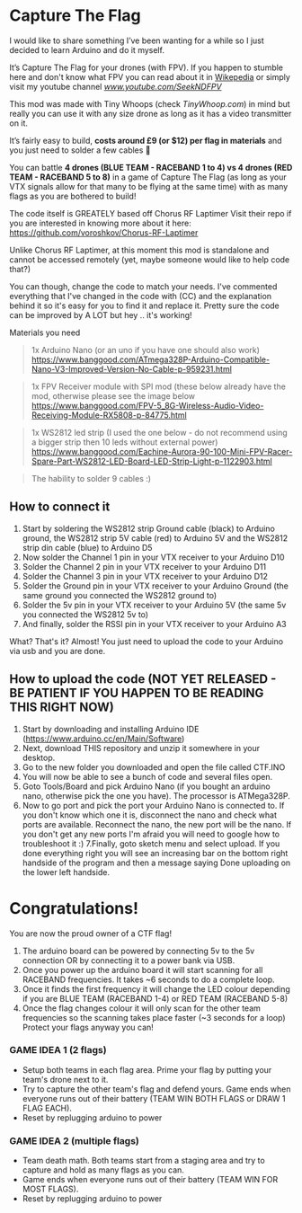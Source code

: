 # Capture The Flag

I would like to share something I’ve been wanting for a while so I just decided to learn Arduino and do it myself.

It’s Capture The Flag for your drones (with FPV).
If you happen to stumble here and don't know what FPV you can read about it in [Wikepedia](https://en.wikipedia.org/wiki/First-person_view_(radio_control)) or simply visit my youtube channel *www.youtube.com/SeekNDFPV*



This mod was made with Tiny Whoops (check *TinyWhoop.com*) in mind but really you can use it with any size drone as long as it has a video transmitter on it.

It’s fairly easy to build, **costs around £9 (or $12) per flag in materials** and you just need to solder a few cables 🙂

You can battle **4 drones (BLUE TEAM - RACEBAND 1 to 4) vs 4 drones (RED TEAM - RACEBAND 5 to 8)** in a game of Capture The Flag (as long as your VTX signals allow for that many to be flying at the same time) with as many flags as you are bothered to build!

The code itself is GREATELY based off Chorus RF Laptimer
Visit their repo if you are interested in knowing more about it here: https://github.com/voroshkov/Chorus-RF-Laptimer

Unlike Chorus RF Laptimer, at this moment this mod is standalone and cannot be accessed remotely (yet, maybe someone would like to help code that?)

You can though, change the code to match your needs.
I've commented everything that I've changed in the code with (CC) and the explanation behind it so it's easy for you to find it and replace it. Pretty sure the code can be improved by A LOT but hey .. it's working!

Materials you need

> 1x Arduino Nano (or an uno if you have one should also work)
https://www.banggood.com/ATmega328P-Arduino-Compatible-Nano-V3-Improved-Version-No-Cable-p-959231.html

> 1x FPV Receiver module with SPI mod (these below already have the mod, otherwise please see the image below
https://www.banggood.com/FPV-5_8G-Wireless-Audio-Video-Receiving-Module-RX5808-p-84775.html




> 1x WS2812 led strip (I used the one below - do not recommend using a bigger strip then 10 leds without external power)
https://www.banggood.com/Eachine-Aurora-90-100-Mini-FPV-Racer-Spare-Part-WS2812-LED-Board-LED-Strip-Light-p-1122903.html

> The hability to solder 9 cables :)

 
## How to connect it

1. Start by soldering the WS2812 strip Ground cable (black) to Arduino ground, the WS2812 strip 5V cable (red) to Arduino 5V and the WS2812 strip din cable (blue) to Arduino D5
2. Now solder the Channel 1 pin in your VTX receiver to your Arduino D10
3. Solder the Channel 2 pin in your VTX receiver to your Arduino D11
4. Solder the Channel 3 pin in your VTX receiver to your Arduino D12
5. Solder the Ground pin in your VTX receiver to your Arduino Ground (the same ground you connected the WS2812 ground to)
6. Solder the 5v pin in your VTX receiver to your Arduino 5V (the same 5v you connected the WS2812 5v to)
7. And finally, solder the RSSI pin in your VTX receiver to your Arduino A3

What? That's it?
Almost! You just need to upload the code to your Arduino via usb and you are done.


## How to upload the code (NOT YET RELEASED - BE PATIENT IF YOU HAPPEN TO BE READING THIS RIGHT NOW)

1. Start by downloading and installing Arduino IDE (https://www.arduino.cc/en/Main/Software)
2. Next, download THIS repository and unzip it somewhere in your desktop.
3. Go to the new folder you downloaded and open the file called CTF.INO
4. You will now be able to see a bunch of code and several files open.
5. Goto Tools/Board and pick Arduino Nano (if you bought an arduino nano, otherwise pick the one you have). The processor is ATMega328P.
6. Now to go port and pick the port your Arduino Nano is connected to. If you don't know which one it is, disconnect the nano and check what ports are available. Reconnect the nano, the new port will be the nano. If you don't get any new ports I'm afraid you will need to google how to troubleshoot it :)
7.Finally, goto sketch menu and select upload. If you done everything right you will see an increasing bar on the bottom right handside of the program and then a message saying Done uploading on the lower left handside.



# Congratulations!
You are now the proud owner of a CTF flag!

1. The arduino board can be powered by connecting 5v to the 5v connection OR by connecting it to a power bank via USB.
2. Once you power up the arduino board it will start scanning for all RACEBAND frequencies. It takes ~6 seconds to do a complete loop. 
3. Once it finds the first frequency it will change the LED colour depending if you are BLUE TEAM (RACEBAND 1-4) or RED TEAM (RACEBAND 5-8)
4. Once the flag changes colour it will only scan for the other team frequencies so the scanning takes place faster (~3 seconds for a loop)
Protect your flags anyway you can!


### GAME IDEA 1 (2 flags)
- Setup both teams in each flag area. Prime your flag by putting your team's drone next to it.
- Try to capture the other team's flag and defend yours. Game ends when everyone runs out of their battery (TEAM WIN BOTH FLAGS or DRAW 1 FLAG EACH).
- Reset by replugging arduino to power

### GAME IDEA 2 (multiple flags)
- Team death math. Both teams start from a staging area and try to capture and hold as many flags as you can.
- Game ends when everyone runs out of their battery (TEAM WIN FOR MOST FLAGS).
- Reset by replugging arduino to power

